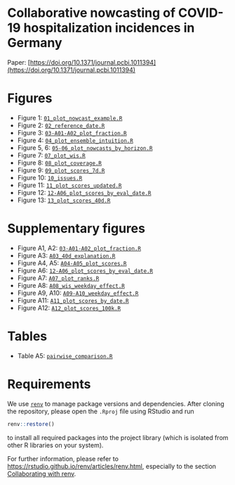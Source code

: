 # Collaborative nowcasting of COVID-19 hospitalization incidences in Germany

Paper: [https://doi.org/10.1371/journal.pcbi.1011394](https://doi.org/10.1371/journal.pcbi.1011394)

# Figures
- Figure 1: [`01_plot_nowcast_example.R`](https://github.com/dwolffram/hospitalization-nowcast-hub-evaluation-new/blob/main/code/visualization/01_plot_nowcast_example.R)
- Figure 2: [`02_reference_date.R`](https://github.com/dwolffram/hospitalization-nowcast-hub-evaluation-new/blob/main/code/visualization/02_reference_date.R)
- Figure 3: [`03-A01-A02_plot_fraction.R`](https://github.com/dwolffram/hospitalization-nowcast-hub-evaluation-new/blob/main/code/visualization/03-A01-A02_plot_fraction.R)
- Figure 4: [`04_plot_ensemble_intuition.R`](https://github.com/dwolffram/hospitalization-nowcast-hub-evaluation-new/blob/main/code/visualization/04_plot_ensemble_intuition.R)
- Figure 5, 6: [`05-06_plot_nowcasts_by_horizon.R`](https://github.com/dwolffram/hospitalization-nowcast-hub-evaluation-new/blob/main/code/visualization/05-06_plot_nowcasts_by_horizon.R)
- Figure 7: [`07_plot_wis.R`](https://github.com/dwolffram/hospitalization-nowcast-hub-evaluation-new/blob/main/code/visualization/07_plot_wis.R)
- Figure 8: [`08_plot_coverage.R`](https://github.com/dwolffram/hospitalization-nowcast-hub-evaluation-new/blob/main/code/visualization/08_plot_coverage.R)
- Figure 9: [`09_plot_scores_7d.R`](https://github.com/dwolffram/hospitalization-nowcast-hub-evaluation-new/blob/main/code/visualization/09_plot_scores_7d.R)
- Figure 10: [`10_issues.R`](https://github.com/dwolffram/hospitalization-nowcast-hub-evaluation-new/blob/main/code/visualization/10_issues.R)
- Figure 11: [`11_plot_scores_updated.R`](https://github.com/dwolffram/hospitalization-nowcast-hub-evaluation-new/blob/main/code/visualization/11_plot_scores_updated.R)
- Figure 12: [`12-A06_plot_scores_by_eval_date.R`](https://github.com/dwolffram/hospitalization-nowcast-hub-evaluation-new/blob/main/code/visualization/12-A06_plot_scores_by_eval_date.R)
- Figure 13: [`13_plot_scores_40d.R`](https://github.com/dwolffram/hospitalization-nowcast-hub-evaluation-new/blob/main/code/visualization/13_plot_scores_40d.R)

# Supplementary figures
- Figure A1, A2: [`03-A01-A02_plot_fraction.R`](https://github.com/dwolffram/hospitalization-nowcast-hub-evaluation-new/blob/main/code/visualization/03-A01-A02_plot_fraction.R)
- Figure A3: [`A03_40d_explanation.R`](https://github.com/dwolffram/hospitalization-nowcast-hub-evaluation-new/blob/main/code/visualization/A03_40d_explanation.R)
- Figure A4, A5: [`A04-A05_plot_scores.R`](https://github.com/dwolffram/hospitalization-nowcast-hub-evaluation-new/blob/main/code/visualization/A04-A05_plot_scores.R)
- Figure A6: [`12-A06_plot_scores_by_eval_date.R`](https://github.com/dwolffram/hospitalization-nowcast-hub-evaluation-new/blob/main/code/visualization/12-A06_plot_scores_by_eval_date.R)
- Figure A7: [`A07_plot_ranks.R`](https://github.com/dwolffram/hospitalization-nowcast-hub-evaluation-new/blob/main/code/visualization/A07_plot_ranks.R)
- Figure A8: [`A08_wis_weekday_effect.R`](https://github.com/dwolffram/hospitalization-nowcast-hub-evaluation-new/blob/main/code/visualization/A08_wis_weekday_effect.R)
- Figure A9, A10: [`A09-A10_weekday_effect.R`](https://github.com/dwolffram/hospitalization-nowcast-hub-evaluation-new/blob/main/code/visualization/A09-A10_weekday_effect.R)
- Figure A11: [`A11_plot_scores_by_date.R`](https://github.com/dwolffram/hospitalization-nowcast-hub-evaluation-new/blob/main/code/visualization/A11_plot_scores_by_date.R)
- Figure A12: [`A12_plot_scores_100k.R`](https://github.com/dwolffram/hospitalization-nowcast-hub-evaluation-new/blob/main/code/visualization/A12_plot_scores_100k.R)



# Tables
- Table A5:  [`pairwise_comparison.R`](https://github.com/dwolffram/hospitalization-nowcast-hub-evaluation/blob/main/code/score_computation/pairwise_comparison.R)

# Requirements
We use [`renv`](https://rstudio.github.io/renv/index.html) to manage package versions and dependencies. After cloning the repository, please open the `.Rproj` file
using RStudio and run 
``` r
renv::restore()
``` 
to install all required packages into the project library (which is isolated from other R libraries on your system). 

For further information, please refer to https://rstudio.github.io/renv/articles/renv.html, especially to the section [Collaborating with renv](https://rstudio.github.io/renv/articles/collaborating.html).
